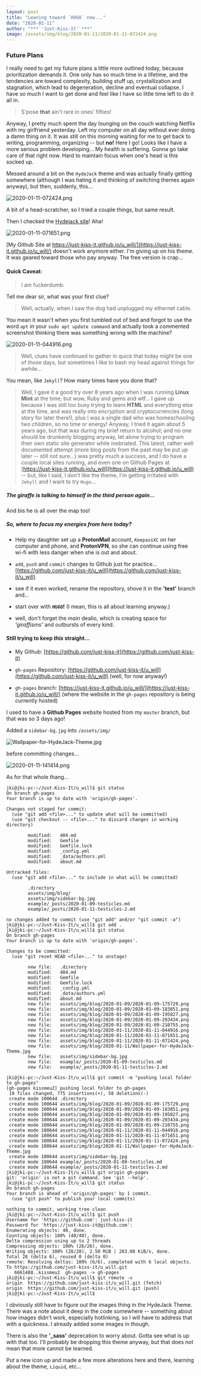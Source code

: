 ```yaml
---
layout: post
title: "Leaning toward `HUGO` now..."
date: "2020-01-11"
author: "***`'Just-Kiss-It'`***"
image: /assets/img/blog/2020-01-11/2020-01-11-072424.png
---
```


### Future Plans

I really need to get my future plans a little more outlined today, because prioritization demands it. One only has so much time in a lifetime, and the tendencies are toward complexity, building stuff up, crystallization and stagnation, which lead to degeneration, decline and eventual collapse. I have so much I want to get done and feel like I have so little time left to do it all in.
>S'pose **that** ain't rare in ones' fifties!

Anyway, I pretty much spent the day lounging on the couch watching Netflix with my girlfriend yesterday. Left my computer on all day without ever doing a damn thing on it. It was still on this morning waiting for me to get back to writing, programming, organizing -- but **no!** Here I go! Looks like I have a more serious problem developing... My health is suffering. Gonna go take care of that right now. Hard to maintain focus when one's head is this socked up.

Messed around a bit on the `HydeJack` theme and was actually finally getting somewhere (although I was hating it and thinking of switching themes again anyway), but then, suddenly, this...

![2020-01-11-072424.png](images/2020-01-11/2020-01-11-072424.png)

A bit of a head-scratcher, so I tried a couple things, but same result.

Then I checked the [Hydejack site](https://github.com/hydecorp/hydejack)! Aha!

![2020-01-11-071651.png](images/2020-01-11/2020-01-11-071651.png)

[My Github Site at https://just-kiss-it.github.io/u_will/](https://just-kiss-it.github.io/u_will/) doesn't work anymore either. I'm giving up on his theme. It was geared toward those who pay anyway. The free version is crap...

#### Quick Caveat:

> I am fuckerdumb.

Tell me dear sir, what was your first clue?

> Well, actually, when I saw the dog had unplugged my ethernet cable.

You mean it wasn't when you first tumbled out of bed and forgot to use the word `apt` in your `sudo apt update command` and actually took a commented screenshot thinking there was something wrong with the machine?

![2020-01-11-044916.png](images/2020-01-11/2020-01-11-044916.png)

> Well, clues have continued to gather in quick that today might be one of those days, but sometimes I like to bash my head against things for awhile...

You mean, like `Jekyll`? How many times have you done that?
> Well, I gave it a good try over 8 years ago when I was running **Linux Mint** at the time; but wow, Ruby and gems and wtf... I gave up because I was still too busy trying to learn **HTML** and everything else at the time, and was really into encryption and cryptocurrencies (long story for later there!), plus I was a single dad who was homeschooling two children, so no time or energy! Anyway, I tried it again about 5 years ago, but that was during my brief return to alcohol; and no one should be drunkenly blogging anyway, let alone trying to program their own static site generator while inebriated. This latest, rather well documented attempt (more blog posts from the past may be put up later -- still not sure...) was pretty much a success, and I do have a couple local sites running, and even one on Github Pages at [https://just-kiss-it.github.io/u_will](https://just-kiss-it.github.io/u_will) -- but, like I said, I don't like the theme, I'm getting irritated with `Jekyll` and I want to try `Hugo`...

##### The giraffe is talking to himself in the third person again...
And bis he is all over the map too!

##### So, where to focus my energies from here today?

- Help my daughter set up a **ProtonMail** account, `KeepassXC` on her computer and phone, and **ProtonVPN**, so she can continue using free wi-fi with less danger when she is out and about.

- `add`, `push` and `commit` changes to Github just for practice... [https://github.com/just-kiss-it/u_will](https://github.com/just-kiss-it/u_will)

- see if it even worked, rename the repository, shove it in the **'test'** branch and...

- start over with **`HUGO`!** (I mean, this is all about learning anyway.)

- well, don't forget the *main* dealio, which is creating space for *'giraffisms'* and outbursts of every kind.

#### Still trying to keep *this* straight...

- My Github: [https://github.com/just-kiss-it](https://github.com/just-kiss-it)

- `gh-pages` Repository: [https://github.com/just-kiss-it/u_will](https://github.com/just-kiss-it/u_will) (well, for now anyway!)

- `gh-pages` branch: [https://just-kiss-it.github.io/u_will/](https://just-kiss-it.github.io/u_will/) (where the website in the `gh-pages` repository is being currently hosted)

I used to have a **Github Pages** website hosted from my `master` branch, but that was so 3 days ago!

Added a `sidebar-bg.jpg` into `/assets/img/`

![Wallpaper-for-HydeJack-Theme.jpg](images/2020-01-11/Wallpaper-for-HydeJack-Theme.jpg)

before committing changes...

![2020-01-11-141414.png](images/2020-01-11/2020-01-11-141414.png)

As for that whole thang...

```
jki@jki-pc:~/Just-Kiss-It/u_will$ git status
On branch gh-pages
Your branch is up to date with 'origin/gh-pages'.

Changes not staged for commit:
  (use "git add <file>..." to update what will be committed)
  (use "git checkout -- <file>..." to discard changes in working directory)

        modified:   404.md
        modified:   Gemfile
        modified:   Gemfile.lock
        modified:   _config.yml
        modified:   _data/authors.yml
        modified:   about.md

Untracked files:
  (use "git add <file>..." to include in what will be committed)

        .directory
        assets/img/blog/
        assets/img/sidebar-bg.jpg
        example/_posts/2020-01-09-testicles.md
        example/_posts/2020-01-11-testicles-2.md

no changes added to commit (use "git add" and/or "git commit -a")
jki@jki-pc:~/Just-Kiss-It/u_will$ git add .
jki@jki-pc:~/Just-Kiss-It/u_will$ git status
On branch gh-pages
Your branch is up to date with 'origin/gh-pages'.

Changes to be committed:
  (use "git reset HEAD <file>..." to unstage)

        new file:   .directory
        modified:   404.md
        modified:   Gemfile
        modified:   Gemfile.lock
        modified:   _config.yml
        modified:   _data/authors.yml
        modified:   about.md
        new file:   assets/img/blog/2020-01-09/2020-01-09-175729.png
        new file:   assets/img/blog/2020-01-09/2020-01-09-183851.png
        new file:   assets/img/blog/2020-01-09/2020-01-09-195827.png
        new file:   assets/img/blog/2020-01-09/2020-01-09-203434.png
        new file:   assets/img/blog/2020-01-09/2020-01-09-210755.png
        new file:   assets/img/blog/2020-01-11/2020-01-11-044916.png
        new file:   assets/img/blog/2020-01-11/2020-01-11-071651.png
        new file:   assets/img/blog/2020-01-11/2020-01-11-072424.png
        new file:   assets/img/blog/2020-01-11/Wallpaper-for-HydeJack-Theme.jpg
        new file:   assets/img/sidebar-bg.jpg
        new file:   example/_posts/2020-01-09-testicles.md
        new file:   example/_posts/2020-01-11-testicles-2.md

jki@jki-pc:~/Just-Kiss-It/u_will$ git commit -m "pushing local folder to gh-pages"         
[gh-pages kissmeu2] pushing local folder to gh-pages
 19 files changed, 775 insertions(+), 58 deletions(-)
 create mode 100644 .directory
 create mode 100644 assets/img/blog/2020-01-09/2020-01-09-175729.png
 create mode 100644 assets/img/blog/2020-01-09/2020-01-09-183851.png
 create mode 100644 assets/img/blog/2020-01-09/2020-01-09-195827.png
 create mode 100644 assets/img/blog/2020-01-09/2020-01-09-203434.png
 create mode 100644 assets/img/blog/2020-01-09/2020-01-09-210755.png
 create mode 100644 assets/img/blog/2020-01-11/2020-01-11-044916.png
 create mode 100644 assets/img/blog/2020-01-11/2020-01-11-071651.png
 create mode 100644 assets/img/blog/2020-01-11/2020-01-11-072424.png
 create mode 100644 assets/img/blog/2020-01-11/Wallpaper-for-HydeJack-Theme.jpg
 create mode 100644 assets/img/sidebar-bg.jpg
 create mode 100644 example/_posts/2020-01-09-testicles.md
 create mode 100644 example/_posts/2020-01-11-testicles-2.md
jki@jki-pc:~/Just-Kiss-It/u_will$ git origin gh-pages
git: 'origin' is not a git command. See 'git --help'.
jki@jki-pc:~/Just-Kiss-It/u_will$ git status
On branch gh-pages
Your branch is ahead of 'origin/gh-pages' by 1 commit.
  (use "git push" to publish your local commits)

nothing to commit, working tree clean
jki@jki-pc:~/Just-Kiss-It/u_will$ git push
Username for 'https://github.com': just-kiss-it
Password for 'https://just-kiss-it@github.com':
Enumerating objects: 40, done.
Counting objects: 100% (40/40), done.
Delta compression using up to 2 threads
Compressing objects: 100% (26/26), done.
Writing objects: 100% (28/28), 2.50 MiB | 283.00 KiB/s, done.
Total 28 (delta 6), reused 0 (delta 0)
remote: Resolving deltas: 100% (6/6), completed with 6 local objects.
To https://github.com/just-kiss-it/u_will.git
   6661488..kissmeu2  gh-pages -> gh-pages
jki@jki-pc:~/Just-Kiss-It/u_will$ git remote -v
origin  https://github.com/just-kiss-it/u_will.git (fetch)
origin  https://github.com/just-kiss-it/u_will.git (push)
jki@jki-pc:~/Just-Kiss-It/u_will$
```
I obviously still have to figure out the images thing in the HydeJack Theme. There was a note about it deep in the code somewhere -- something about how images didn't work, especially hotlinking, so I will have to address that with a quickness. I already added some images in though.

There is also the **'_sass'** deprecation to worry about. Gotta see what is up with that too. I'll probably be dropping this theme anyway, but that does not mean that more cannot be learned.

Put a new icon up and made a few more alterations here and there, learning about the theme, `Liquid`, etc...

